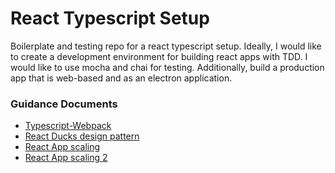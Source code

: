 # React Typescript Setup

Boilerplate and testing repo for a react typescript setup. Ideally, I would like to create a development environment for building react apps with TDD. I would like to use mocha and chai for testing. Additionally, build a production app that is web-based and as an electron application.

### Guidance Documents

- [Typescript-Webpack](https://www.typescriptlang.org/docs/handbook/react-&-webpack.html)
- [React Ducks design pattern](https://levelup.gitconnected.com/structure-your-react-redux-project-for-scalability-and-maintainability-618ad82e32b7)
- [React App scaling](https://medium.com/@alexmngn/how-to-use-redux-on-highly-scalable-javascript-applications-4e4b8cb5ef38)
- [React App scaling 2](https://jaysoo.ca/2016/02/28/organizing-redux-application/)
